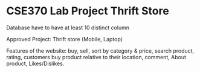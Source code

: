 # CSE370 Lab Project <b>Thrift Store</b> 

Database have to have at least 10 distinct column

Approved Project: Thrift store (Mobile, Laptop)

Features of the website: buy, sell, sort by category & price, search product, rating, customers buy product relative to their location, comment, About product, Likes/Dislikes.

